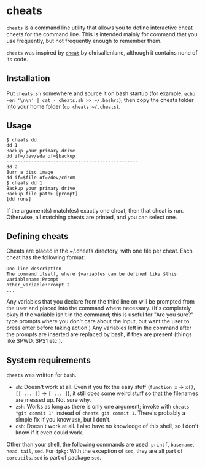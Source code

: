 cheats
======

`cheats` is a command line utility that allows you to define interactive cheat cheets for the command line.
This is intended mainly for command that you use frequently, but not frequently enough to remember them.

`cheats` was inspired by [`cheat`](htps://github.com/chrisallenlane/cheat) by chrisallenlane, although it contains none of its code.

Installation
------------

Put `cheats.sh` somewhere and source it on bash startup (for example, `echo -en '\n\n' | cat - cheats.sh >> ~/.bashrc`), then copy the cheats folder into your home folder (`cp cheats ~/.cheats`).

Usage
-----

    $ cheats dd
    dd 1
    Backup your primary drive
    dd if=/dev/sda of=$backup
    ------------------------------------------------
    dd 2
    Burn a disc image
    dd if=$file of=/dev/cdrom
    $ cheats dd 1
    Backup your primary drive
    Backup file path> [prompt]
    [dd runs]

If the argument(s) match(es) exactly one cheat, then that cheat is run.
Otherwise, all matching cheats are printed, and you can select one.

Defining cheats
---------------

Cheats are placed in the ~/.cheats directory, with one file per cheat.
Each cheat has the following format:

    One-line description
    The command itself, where $variables can be defined like $this
    variablename:Prompt
    other_variable:Prompt 2
    ...

Any variables that you declare from the third line on will be prompted from the user and placed into the command where necessary.
(It's completely okay if the variable isn't in the command; this is useful for "Are you sure?" type prompts where you don't care about the input, but want the user to press enter before taking action.)
Any variables left in the command after the prompts are inserted are replaced by bash, if they are present (things like $PWD, $PS1 etc.).

System requirements
-------------------

`cheats` was written for `bash`.

  * `sh`: Doesn't work at all. Even if you fix the easy stuff (`function x` -> `x()`, `[[ ... ]]` -> `[ ... ]`), it still does some weird stuff so that the filenames are messed up. Not sure why.
  * `zsh`: Works as long as there is only one argument; invoke with `cheats "git commit 1"` instead of `cheats git commit 1`. There's probably a simple fix if you know `zsh`, but I don't.
  * `csh`: Doesn't work at all. I also have no knowledge of this shell, so I don't know if it even could work.

Other than your shell, the following commands are used: `printf`, `basename`, `head`, `tail`, `sed`. For `dpkg`: With the exception of `sed`, they are all part of `coreutils`. `sed` is part of package `sed`.
